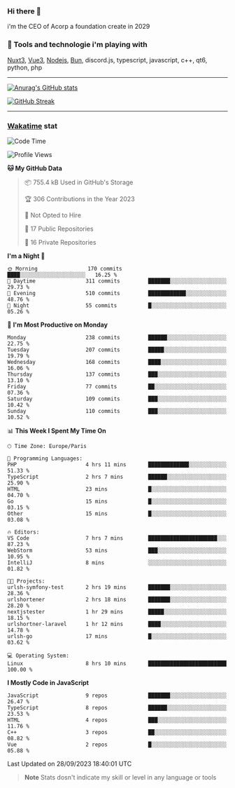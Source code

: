 ### Hi there 👋

i'm the CEO of Acorp a foundation create in 2029  

### 🧰 Tools and technologie i'm playing with

[Nuxt3](https://nuxt.com), [Vue3](https://vuejs.org/), [Nodejs](https://nodejs.org), [Bun](https://bun.sh/), discord.js, typescript, javascript, c++, qt6, python, php

---

[![Anurag's GitHub stats](https://github-readme-stats.vercel.app/api?username=ackimixs&show_icons=true&theme=github_dark&count_private=true)](https://www.ackimixs.xyz)

[![GitHub Streak](https://github-readme-streak-stats.herokuapp.com?user=Ackimixs&theme=github-dark-blue&date_format=j%20M%5B%20Y%5D&mode=weekly)](https://git.io/streak-stats)

---
 
 ### [Wakatime](https://wakatime.com/) stat

<!--START_SECTION:waka-->
![Code Time](http://img.shields.io/badge/Code%20Time-780%20hrs%209%20mins-blue)

![Profile Views](http://img.shields.io/badge/Profile%20Views-0-blue)

**🐱 My GitHub Data** 

> 📦 755.4 kB Used in GitHub's Storage 
 > 
> 🏆 306 Contributions in the Year 2023
 > 
> 🚫 Not Opted to Hire
 > 
> 📜 17 Public Repositories 
 > 
> 🔑 16 Private Repositories 
 > 
**I'm a Night 🦉** 

```text
🌞 Morning                170 commits         ████░░░░░░░░░░░░░░░░░░░░░   16.25 % 
🌆 Daytime                311 commits         ███████░░░░░░░░░░░░░░░░░░   29.73 % 
🌃 Evening                510 commits         ████████████░░░░░░░░░░░░░   48.76 % 
🌙 Night                  55 commits          █░░░░░░░░░░░░░░░░░░░░░░░░   05.26 % 
```
📅 **I'm Most Productive on Monday** 

```text
Monday                   238 commits         ██████░░░░░░░░░░░░░░░░░░░   22.75 % 
Tuesday                  207 commits         █████░░░░░░░░░░░░░░░░░░░░   19.79 % 
Wednesday                168 commits         ████░░░░░░░░░░░░░░░░░░░░░   16.06 % 
Thursday                 137 commits         ███░░░░░░░░░░░░░░░░░░░░░░   13.10 % 
Friday                   77 commits          ██░░░░░░░░░░░░░░░░░░░░░░░   07.36 % 
Saturday                 109 commits         ███░░░░░░░░░░░░░░░░░░░░░░   10.42 % 
Sunday                   110 commits         ███░░░░░░░░░░░░░░░░░░░░░░   10.52 % 
```


📊 **This Week I Spent My Time On** 

```text
🕑︎ Time Zone: Europe/Paris

💬 Programming Languages: 
PHP                      4 hrs 11 mins       █████████████░░░░░░░░░░░░   51.33 % 
TypeScript               2 hrs 7 mins        ██████░░░░░░░░░░░░░░░░░░░   25.90 % 
HTML                     23 mins             █░░░░░░░░░░░░░░░░░░░░░░░░   04.70 % 
Go                       15 mins             █░░░░░░░░░░░░░░░░░░░░░░░░   03.15 % 
Other                    15 mins             █░░░░░░░░░░░░░░░░░░░░░░░░   03.08 % 

🔥 Editors: 
VS Code                  7 hrs 7 mins        ██████████████████████░░░   87.23 % 
WebStorm                 53 mins             ███░░░░░░░░░░░░░░░░░░░░░░   10.95 % 
IntelliJ                 8 mins              ░░░░░░░░░░░░░░░░░░░░░░░░░   01.82 % 

🐱‍💻 Projects: 
urlsh-symfony-test       2 hrs 19 mins       ███████░░░░░░░░░░░░░░░░░░   28.36 % 
urlshortener             2 hrs 18 mins       ███████░░░░░░░░░░░░░░░░░░   28.20 % 
nextjstester             1 hr 29 mins        █████░░░░░░░░░░░░░░░░░░░░   18.15 % 
urlshortner-laravel      1 hr 12 mins        ████░░░░░░░░░░░░░░░░░░░░░   14.78 % 
urlsh-go                 17 mins             █░░░░░░░░░░░░░░░░░░░░░░░░   03.62 % 

💻 Operating System: 
Linux                    8 hrs 10 mins       █████████████████████████   100.00 % 
```

**I Mostly Code in JavaScript** 

```text
JavaScript               9 repos             ███████░░░░░░░░░░░░░░░░░░   26.47 % 
TypeScript               8 repos             ██████░░░░░░░░░░░░░░░░░░░   23.53 % 
HTML                     4 repos             ███░░░░░░░░░░░░░░░░░░░░░░   11.76 % 
C++                      3 repos             ██░░░░░░░░░░░░░░░░░░░░░░░   08.82 % 
Vue                      2 repos             █░░░░░░░░░░░░░░░░░░░░░░░░   05.88 % 
```




 Last Updated on 28/09/2023 18:40:01 UTC
<!--END_SECTION:waka-->

> **Note**
> Stats dosn't indicate my skill or level in any language or tools
